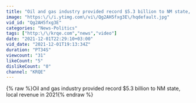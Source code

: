 ```yaml
---
title: "Oil and gas industry provided record $5.3 billion to NM state, local revenue in 2021"
image: "https:\/\/i.ytimg.com\/vi\/Qg2AH5fxg3E\/hqdefault.jpg"
vid_id: "Qg2AH5fxg3E"
categories: "News-Politics"
tags: ["http:\/\/krqe.com","news","video"]
date: "2021-12-01T22:29:10+03:00"
vid_date: "2021-12-01T19:13:34Z"
duration: "PT34S"
viewcount: "31"
likeCount: "5"
dislikeCount: "0"
channel: "KRQE"
---
```

{% raw %}Oil and gas industry provided record $5.3 billion to NM state, local revenue in 2021{% endraw %}
